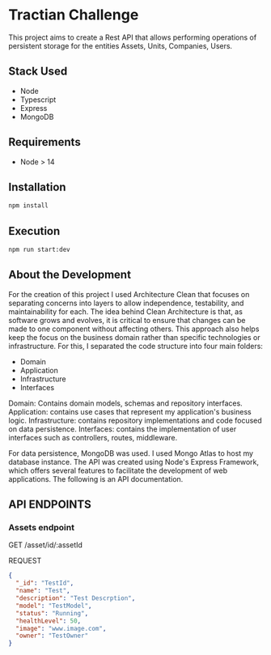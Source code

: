 # Tractian Challenge

This project aims to create a Rest API that allows performing operations of persistent storage for the entities Assets, Units, Companies, Users.

## Stack Used
- Node
- Typescript
- Express
- MongoDB

## Requirements
- Node > 14

## Installation

```bash
npm install
```

## Execution

```bash
npm run start:dev
```

## About the Development

For the creation of this project I used Architecture Clean that focuses on separating concerns into layers to allow independence, 
testability, and maintainability for each. The idea behind Clean Architecture is that, as software grows and evolves, it is critical to ensure that changes can be made to one component without affecting others. 
This approach also helps keep the focus on the business domain rather than specific technologies or infrastructure.
For this, I separated the code structure into four main folders:

- Domain
- Application
- Infrastructure
- Interfaces

Domain: Contains domain models, schemas and repository interfaces.
Application: contains use cases that represent my application's business logic.
Infrastructure: contains repository implementations and code focused on data persistence.
Interfaces: contains the implementation of user interfaces such as controllers, routes, middleware.

For data persistence, MongoDB was used. I used Mongo Atlas to host my database instance. 
The API was created using Node's Express Framework, which offers several features to facilitate the development of web applications.
The following is an API documentation.

## API ENDPOINTS

### Assets endpoint
GET /asset/id/:assetId

REQUEST
```json
{
  "_id": "TestId",
  "name": "Test",
  "description": "Test Descrption",
  "model": "TestModel",
  "status": "Running",
  "healthLevel": 50,
  "image": "www.image.com",
  "owner": "TestOwner"
}
```
